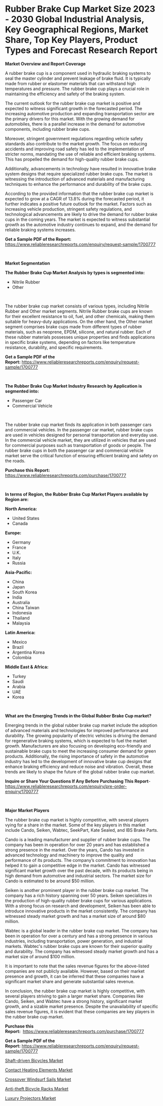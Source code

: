 <p><h1>Rubber Brake Cup Market Size 2023 - 2030 Global Industrial Analysis, Key Geographical Regions, Market Share, Top Key Players, Product Types and Forecast Research Report</h1></p><p><strong>Market Overview and Report Coverage</strong></p>
<p><p>A rubber brake cup is a component used in hydraulic braking systems to seal the master cylinder and prevent leakage of brake fluid. It is typically made from rubber or elastomer materials that can withstand high temperatures and pressure. The rubber brake cup plays a crucial role in maintaining the efficiency and safety of the braking system.</p><p>The current outlook for the rubber brake cup market is positive and expected to witness significant growth in the forecasted period. The increasing automotive production and expanding transportation sector are the primary drivers for this market. With the growing demand for automobiles, there is a parallel increase in the demand for automotive components, including rubber brake cups.</p><p>Moreover, stringent government regulations regarding vehicle safety standards also contribute to the market growth. The focus on reducing accidents and improving road safety has led to the implementation of stricter norms, mandating the use of reliable and efficient braking systems. This has propelled the demand for high-quality rubber brake cups.</p><p>Additionally, advancements in technology have resulted in innovative brake system designs that require specialized rubber brake cups. The market is witnessing the introduction of advanced materials and manufacturing techniques to enhance the performance and durability of the brake cups.</p><p>According to the provided information that the rubber brake cup market is expected to grow at a CAGR of 13.8% during the forecasted period, it further indicates a positive future outlook for the market. Factors such as increasing vehicle production, stringent safety regulations, and technological advancements are likely to drive the demand for rubber brake cups in the coming years. The market is expected to witness substantial growth as the automotive industry continues to expand, and the demand for reliable braking systems increases.</p></p>
<p><strong>Get a Sample PDF of the Report:</strong> <a href="https://www.reliableresearchreports.com/enquiry/request-sample/1700777">https://www.reliableresearchreports.com/enquiry/request-sample/1700777</a></p>
<p>&nbsp;</p>
<p><strong>Market Segmentation</strong></p>
<p><strong>The Rubber Brake Cup Market Analysis by types is segmented into:</strong></p>
<p><ul><li>Nitrile Rubber</li><li>Other</li></ul></p>
<p>&nbsp;</p>
<p><p>The rubber brake cup market consists of various types, including Nitrile Rubber and Other market segments. Nitrile Rubber brake cups are known for their excellent resistance to oil, fuel, and other chemicals, making them suitable for heavy-duty applications. On the other hand, the Other market segment comprises brake cups made from different types of rubber materials, such as neoprene, EPDM, silicone, and natural rubber. Each of these rubber materials possesses unique properties and finds applications in specific brake systems, depending on factors like temperature resistance, durability, and specific requirements.</p></p>
<p><strong>Get a Sample PDF of the Report:</strong>&nbsp;<a href="https://www.reliableresearchreports.com/enquiry/request-sample/1700777">https://www.reliableresearchreports.com/enquiry/request-sample/1700777</a></p>
<p>&nbsp;</p>
<p><strong>The Rubber Brake Cup Market Industry Research by Application is segmented into:</strong></p>
<p><ul><li>Passenger Car</li><li>Commercial Vehicle</li></ul></p>
<p>&nbsp;</p>
<p><p>The rubber brake cup market finds its application in both passenger cars and commercial vehicles. In the passenger car market, rubber brake cups are used in vehicles designed for personal transportation and everyday use. In the commercial vehicle market, they are utilized in vehicles that are used for commercial purposes such as transportation of goods or people. The rubber brake cups in both the passenger car and commercial vehicle market serve the critical function of ensuring efficient braking and safety on the roads.</p></p>
<p><strong>Purchase this Report:</strong>&nbsp; <a href="https://www.reliableresearchreports.com/purchase/1700777">https://www.reliableresearchreports.com/purchase/1700777</a></p>
<p>&nbsp;</p>
<p><strong>In terms of Region, the Rubber Brake Cup Market Players available by Region are:</strong></p>
<p>
    <p> <strong> North America: </strong>
        <ul>
            <li>United States</li>
            <li>Canada</li>
        </ul>
        </p> 
    <p> <strong> Europe: </strong>
        <ul>
            <li>Germany</li>
            <li>France</li>
            <li>U.K.</li>
            <li>Italy</li>
            <li>Russia</li>
        </ul>
        </p> 
    <p> <strong> Asia-Pacific: </strong>
        <ul>
            <li>China</li>
            <li>Japan</li>
            <li>South Korea</li>
            <li>India</li>
            <li>Australia</li>
            <li>China Taiwan</li>
            <li>Indonesia</li>
            <li>Thailand</li>
            <li>Malaysia</li>
        </ul>
        </p> 
    <p> <strong> Latin America: </strong>
        <ul>
            <li>Mexico</li>
            <li>Brazil</li>
            <li>Argentina Korea</li>
            <li>Colombia</li>
        </ul>
        </p> 
    <p> <strong> Middle East & Africa: </strong>
        <ul>
            <li>Turkey</li>
            <li>Saudi</li>
            <li>Arabia</li>
            <li>UAE</li>
            <li>Korea</li>
        </ul>
    </p>
    </p>
<p>&nbsp;</p>
<p><strong>What are the Emerging Trends in the Global Rubber Brake Cup market?</strong></p>
<p><p>Emerging trends in the global rubber brake cup market include the adoption of advanced materials and technologies for improved performance and durability. The growing popularity of electric vehicles is driving the demand for regenerative braking systems, which is expected to fuel the market growth. Manufacturers are also focusing on developing eco-friendly and sustainable brake cups to meet the increasing consumer demand for green products. Additionally, the rising importance of safety in the automotive industry has led to the development of innovative brake cup designs that enhance braking efficiency and reduce noise and vibration. Overall, these trends are likely to shape the future of the global rubber brake cup market.</p></p>
<p><strong>Inquire or Share Your Questions If Any Before Purchasing This Report</strong>- <a href="https://www.reliableresearchreports.com/enquiry/pre-order-enquiry/1700777">https://www.reliableresearchreports.com/enquiry/pre-order-enquiry/1700777</a></p>
<p>&nbsp;</p>
<p><strong>Major Market Players</strong></p>
<p><p>The rubber brake cup market is highly competitive, with several players vying for a share in the market. Some of the key players in this market include Cando, Seiken, Wabtec, SeekPart, Kate Sealed, and IBS Brake Parts.</p><p>Cando is a leading manufacturer and supplier of rubber brake cups. The company has been in operation for over 20 years and has established a strong presence in the market. Over the years, Cando has invested in advanced technology and machinery to improve the quality and performance of its products. The company’s commitment to innovation has helped it to gain a competitive edge in the market. Cando has witnessed significant market growth over the past decade, with its products being in high demand from automotive and industrial sectors. The market size for Cando is estimated to be around $50 million.</p><p>Seiken is another prominent player in the rubber brake cup market. The company has a rich history spanning over 50 years. Seiken specializes in the production of high-quality rubber brake cups for various applications. With a strong focus on research and development, Seiken has been able to introduce innovative products in the market consistently. The company has witnessed steady market growth and has a market size of around $80 million.</p><p>Wabtec is a global leader in the rubber brake cup market. The company has been in operation for over a century and has a strong presence in various industries, including transportation, power generation, and industrial markets. Wabtec's rubber brake cups are known for their superior quality and durability. The company has witnessed steady market growth and has a market size of around $100 million.</p><p>It is important to note that the sales revenue figures for the above-listed companies are not publicly available. However, based on their market presence and growth, it can be inferred that these companies have a significant market share and generate substantial sales revenue.</p><p>In conclusion, the rubber brake cup market is highly competitive, with several players striving to gain a larger market share. Companies like Cando, Seiken, and Wabtec have a strong history, significant market growth, and a sizable market presence. Despite the unavailability of specific sales revenue figures, it is evident that these companies are key players in the rubber brake cup market.</p></p>
<p><strong>Purchase this Report:</strong>&nbsp;&nbsp;<a href="https://www.reliableresearchreports.com/purchase/1700777">https://www.reliableresearchreports.com/purchase/1700777</a></p>
<p></p>
<p><strong>Get a Sample PDF of the Report:</strong>&nbsp;<a href="https://www.reliableresearchreports.com/enquiry/request-sample/1700777">https://www.reliableresearchreports.com/enquiry/request-sample/1700777</a></p>
<p><p><a href="https://www.linkedin.com/pulse/shaft-driven-bicycles-market-challenges-opportunities-growth-us7jf/">Shaft-driven Bicycles Market</a></p><p><a href="https://medium.com/@adeafrashri2022/contact-heating-elements-market-size-reveals-the-best-marketing-channels-in-global-industry-86026d88d8aa">Contact Heating Elements Market</a></p><p><a href="https://medium.com/@yjwzfixtb68151/crossover-windsurf-sails-market-analysis-and-sze-forecasted-for-period-from-2023-to-2030-41afd5c86592">Crossover Windsurf Sails Market</a></p><p><a href="https://www.linkedin.com/pulse/anti-theft-bicycle-racks-market-size-share-global-pyr1f/">Anti-theft Bicycle Racks Market</a></p><p><a href="https://www.linkedin.com/pulse/luxury-projectors-market-share-amp-new-trends-analysis-report-aq4hf/">Luxury Projectors Market</a></p></p>